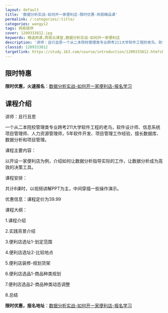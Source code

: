 ```yaml
---
layout: default
title: '数据分析实战-如何开一家便利店-限时优惠-网易精品课'
permalink: /:categories/:title/
categories: wangyi2
tags: 网易提供
cover: 1209333812.jpg
keywords: 精选网课,网易云课堂,数据分析实战-如何开一家便利店
description: '讲师：且行且思一个从二本院校管理类专业跨考211大学软件工程的老鸟，软件设计师、信息系统项目管理师、人力资源管理师，5年'
classid: 1209333812
targetlink: https://study.163.com/course/introduction/1209333812.htm?share=1&shareId=1025206652&utm_campaign=share&utm_medium=iphoneShare&utm_source=&utm_u=1025206652
---
```


## 限时特惠

**限时优惠，火速报名**：[数据分析实战-如何开一家便利店-报名学习](https://study.163.com/course/introduction/1209333812.htm?share=1&shareId=1025206652&utm_campaign=share&utm_medium=iphoneShare&utm_source=&utm_u=1025206652)

## 课程介绍

讲师：且行且思

一个从二本院校管理类专业跨考211大学软件工程的老鸟，软件设计师、信息系统项目管理师、人力资源管理师，5年软件开发、项目管理工作经验，擅长数据库、数据分析和项目管理。

课程主要内容：

以开设一家便利店为例，介绍如何让数据分析指导实际的工作，让数据分析成为高效的决策工具。

课程安排：

共计8课时，以视频讲解PPT为主，中间穿插一些操作演示。

优惠信息：课程定价为39.99

课程大纲：

1.课程介绍

2.实践背景介绍

3.便利店选址1-划定范围

4.便利店选址2-比较地点

5.便利店装修-规划货架

6.便利店选品1-商品种类规划

7.便利店选品2-商品种类动态调整

8.总结

**限时优惠，报名地址**：[数据分析实战-如何开一家便利店-报名学习](https://study.163.com/course/introduction/1209333812.htm?share=1&shareId=1025206652&utm_campaign=share&utm_medium=iphoneShare&utm_source=&utm_u=1025206652)

